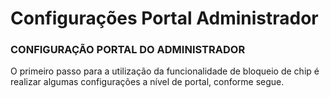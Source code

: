 # Configurações Portal Administrador

### CONFIGURAÇÃO PORTAL DO ADMINISTRADOR <a href="#_heading-h.3dy6vkm" id="_heading-h.3dy6vkm"></a>

O primeiro passo para a utilização da funcionalidade de bloqueio de chip é realizar algumas configurações a nível de portal, conforme segue.

